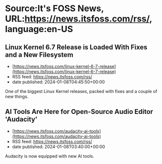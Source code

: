 # Source:It's FOSS News, URL:https://news.itsfoss.com/rss/, language:en-US

## Linux Kernel 6.7 Release is Loaded With Fixes and a New Filesystem
 - [https://news.itsfoss.com/linux-kernel-6-7-release](https://news.itsfoss.com/linux-kernel-6-7-release)
 - RSS feed: https://news.itsfoss.com/rss/
 - date published: 2024-01-08T04:45:50+00:00

One of the biggest Linux Kernel releases, packed with fixes and a couple of new things.

## AI Tools Are Here for Open-Source Audio Editor 'Audacity'
 - [https://news.itsfoss.com/audacity-ai-tools](https://news.itsfoss.com/audacity-ai-tools)
 - RSS feed: https://news.itsfoss.com/rss/
 - date published: 2024-01-08T03:40:00+00:00

Audacity is now equipped with new AI tools.

